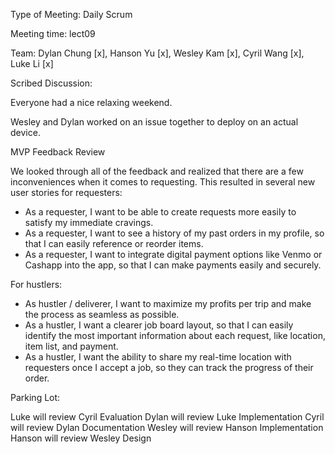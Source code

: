 Type of Meeting: Daily Scrum

Meeting time: lect09

Team: Dylan Chung [x], Hanson Yu [x], Wesley Kam [x], Cyril Wang [x], Luke Li [x]

Scribed Discussion:

Everyone had a nice relaxing weekend.

Wesley and Dylan worked on an issue together to deploy on an actual device.

MVP Feedback Review

We looked through all of the feedback and realized that there are a few inconveniences when it comes to requesting. This resulted in several new user stories for requesters:

- As a requester, I want to be able to create requests more easily to satisfy my immediate cravings.
- As a requester, I want to see a history of my past orders in my profile, so that I can easily reference or reorder items.
- As a requester, I want to integrate digital payment options like Venmo or Cashapp into the app, so that I can make payments easily and securely.

For hustlers:

- As hustler / deliverer, I want to maximize my profits per trip and make the process as seamless as possible.
- As a hustler, I want a clearer job board layout, so that I can easily identify the most important information about each request, like location, item list, and payment.
- As a hustler, I want the ability to share my real-time location with requesters once I accept a job, so they can track the progress of their order.

Parking Lot:

Luke will review Cyril Evaluation
Dylan will review Luke Implementation
Cyril will review Dylan Documentation
Wesley will review Hanson Implementation
Hanson will review Wesley Design

